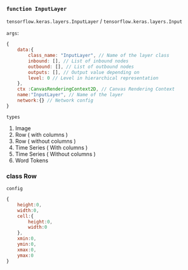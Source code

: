 ### ```function InputLayer```
`tensorflow.keras.layers.InputLayer` / `tensorflow.keras.layers.Input`

`args`:
```js
{
    data:{
        class_name: "InputLayer", // Name of the layer class  
        inbound: [], // List of inbound nodes
        outbound: [], // List of outbound nodes
        outputs: [], // Output value depending on
        level: 0 // Level in hierarchical representation
    }, 
    ctx :CanvasRenderingContext2D, // Canvas Rendering Context 
    name:"InputLayer", // Name of the layer 
    network:{} // Network config
}
```
`types`

1. Image 
2. Row ( with columns )
3. Row ( without columns )
4. Time Series ( With columns )
5. Time Series ( Without columns )
6. Word Tokens
   

### class Row

`config`

```js
{
    height:0,
    width:0,
    cell:{
        height:0,
        width:0
    },
    xmin:0,
    ymin:0,
    xmax:0,
    ymax:0
}
```